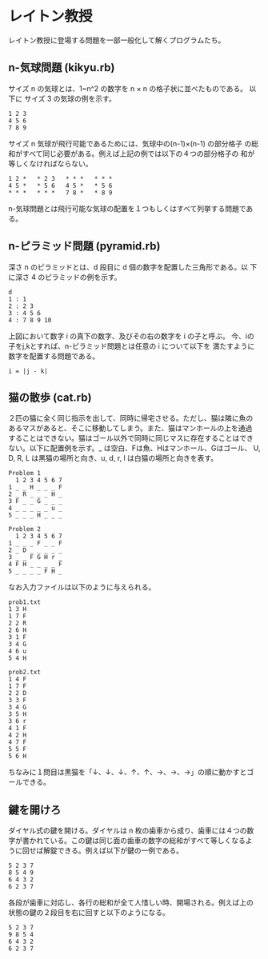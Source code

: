 # レイトン教授

レイトン教授に登場する問題を一部一般化して解くプログラムたち。

## n-気球問題 (kikyu.rb)

サイズ n の気球とは、1~n^2 の数字を n × n の格子状に並べたものである。
以下に サイズ 3 の気球の例を示す。

    1 2 3
    4 5 6
    7 8 9

サイズ n 気球が飛行可能であるためには、気球中の(n-1)×(n-1) の部分格子
の総和がすべて同じ必要がある。例えば上記の例では以下の４つの部分格子の
和が等しくなければならない。

    1 2 *   * 2 3   * * *   * * *
    4 5 *   * 5 6   4 5 *   * 5 6
    * * *   * * *   7 8 *   * 8 9

n-気球問題とは飛行可能な気球の配置を１つもしくはすべて列挙する問題である。



## n-ピラミッド問題 (pyramid.rb)

深さ n のピラミッドとは、d 段目に d 個の数字を配置した三角形である。以
下に深さ 4 のピラミッドの例を示す。

    d
    1 : 1
    2 : 2 3
    3 : 4 5 6
    4 : 7 8 9 10

上図において数字 i の真下の数字、及びその右の数字を i の子と呼ぶ。
今、iの子をj,kとすれば、n-ピラミッド問題とは任意の i について以下を
満たすように数字を配置する問題である。

    i = |j - k|


## 猫の散歩 (cat.rb)

２匹の猫に全く同じ指示を出して、同時に帰宅させる。ただし、猫は隣に魚の
あるマスがあると、そこに移動してしまう。また、猫はマンホールの上を通過
することはできない。猫はゴール以外で同時に同じマスに存在することはでき
ない。以下に配置例を示す。_ は空白、Fは魚、Hはマンホール、Gはゴール、
U, D, R, L は黒猫の場所と向き、u, d, r, l は白猫の場所と向きを表す。

    Problem 1
      1 2 3 4 5 6 7
    1 _ _ H _ _ _ F
    2 _ R _ _ _ H _
    3 F _ _ G _ _ _
    4 _ _ _ _ _ u _
    5 _ _ _ H _ _ _

    Problem 2
      1 2 3 4 5 6 7
    1 _ _ _ F _ _ F
    2 _ D _ _ _ _ _
    3 _ _ F G H r _
    4 F H _ _ _ _ F
    5 _ _ _ _ F H _

なお入力ファイルは以下のように与えられる。

    prob1.txt
    1 3 H
    1 7 F
    2 2 R
    2 6 H
    3 1 F
    3 4 G
    4 6 u
    5 4 H

    prob2.txt
    1 4 F
    1 7 F
    2 2 D
    3 3 F
    3 4 G
    3 5 H
    3 6 r
    4 1 F
    4 2 H
    4 7 F
    5 5 F
    5 6 H

ちなみに１問目は黒猫を「↓、↓、↓、↑、↑、→、→、→」の順に動かすとゴールできる。

## 鍵を開けろ

ダイヤル式の鍵を開ける。ダイヤルは n 枚の歯車から成り、歯車には４つの数
字が書かれている。この鍵は同じ面の歯車の数字の総和がすべて等しくなるよ
うに回せば解錠できる。例えば以下が鍵の一例である。

    5 2 3 7
    8 5 4 9
    6 4 3 2
    6 2 3 7

各段が歯車に対応し、各行の総和が全て人惜しい時、開場される。例えば上の
状態の鍵の２段目を右に回すと以下のようになる。

    5 2 3 7
    9 8 5 4
    6 4 3 2
    6 2 3 7

